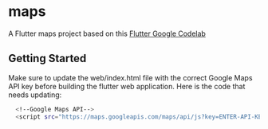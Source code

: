 # maps

A Flutter maps project based on this [Flutter Google Codelab](https://codelabs.developers.google.com/codelabs/google-maps-in-flutter)

## Getting Started

Make sure to update the web/index.html file with the correct Google Maps API key before building the flutter web application. Here is the code that needs updating:
```bash
  <!--Google Maps API-->
  <script src="https://maps.googleapis.com/maps/api/js?key=ENTER-API-KEY-HERE"></script>
```